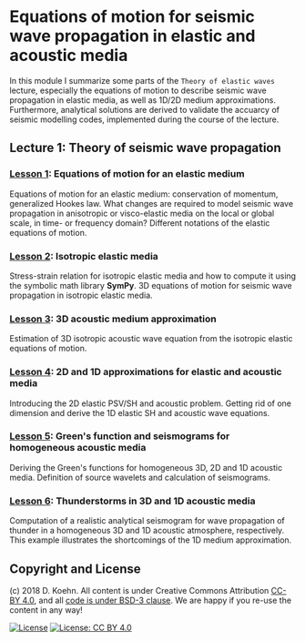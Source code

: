 # Equations of motion for seismic wave propagation in elastic and acoustic media

In this module I summarize some parts of the `Theory of elastic waves` lecture, especially the equations of motion to describe seismic wave propagation in elastic media, as well as 1D/2D medium approximations. Furthermore, analytical 
solutions are derived to validate the accuarcy of seismic modelling codes, implemented during the course of the lecture.

## Lecture 1: Theory of seismic wave propagation

### [Lesson 1](http://nbviewer.ipython.org/urls/github.com/daniel-koehn/Theory-of-seismic-waves-II/tree/master/01_Analytical_solutions/1_Equations_of_motion_elastic_medium.ipynb): Equations of motion for an elastic medium

Equations of motion for an elastic medium: conservation of momentum, generalized Hookes law. What changes are required to model seismic wave propagation in anisotropic or visco-elastic media on the local or global scale, in 
time- or frequency domain? Different notations of the elastic equations of motion.

### [Lesson 2](http://nbviewer.ipython.org/urls/github.com/daniel-koehn/Theory-of-seismic-waves-II/tree/master/01_Analytical_solutions/2_Isotropic_elastic_medium.ipynb): Isotropic elastic media

Stress-strain relation for isotropic elastic media and how to compute it using the symbolic math library **SymPy**. 3D equations of motion for seismic wave propagation in isotropic elastic media.

### [Lesson 3](http://nbviewer.ipython.org/urls/github.com/daniel-koehn/Theory-of-seismic-waves-II/tree/master/01_Analytical_solutions/3_Acoustic_medium.ipynb): 3D acoustic medium approximation

Estimation of 3D isotropic acoustic wave equation from the isotropic elastic equations of motion.

### [Lesson 4](http://nbviewer.ipython.org/urls/github.com/daniel-koehn/Theory-of-seismic-waves-II/tree/master/01_Analytical_solutions/4_2D_1D_elastic_acoustic_approx.ipynb): 2D and 1D approximations for elastic and acoustic media

Introducing the 2D elastic PSV/SH and acoustic problem. Getting rid of one dimension and derive the 1D elastic SH and acoustic wave equations.

### [Lesson 5](http://nbviewer.ipython.org/urls/github.com/daniel-koehn/Theory-of-seismic-waves-II/tree/master/01_Analytical_solutions/5_Greens_function_acoustic_1-3D.ipynb): Green's function and seismograms for homogeneous acoustic media

Deriving the Green's functions for homogeneous 3D, 2D and 1D acoustic media. Definition of source wavelets and calculation of seismograms.

### [Lesson 6](http://nbviewer.ipython.org/urls/github.com/daniel-koehn/Theory-of-seismic-waves-II/tree/master/01_Analytical_solutions/6_Thunderstorm_in_1D-3D_acoustic_media.ipynb): Thunderstorms in 3D and 1D acoustic media

Computation of a realistic analytical seismogram for wave propagation of thunder in a homogeneous 3D and 1D acoustic atmosphere, respectively. This example illustrates the shortcomings of the 1D medium approximation.

## Copyright and License

(c) 2018 D. Koehn. All content is under Creative Commons Attribution [CC-BY 4.0](https://creativecommons.org/licenses/by/4.0/legalcode.txt), and all [code is under BSD-3 clause](https://github.com/engineersCode/EngComp/blob/master/LICENSE). We are happy if you re-use the content in any way!

[![License](https://img.shields.io/badge/License-BSD%203--Clause-blue.svg)](https://opensource.org/licenses/BSD-3-Clause) [![License: CC BY 4.0](https://img.shields.io/badge/License-CC%20BY%204.0-lightgrey.svg)](https://creativecommons.org/licenses/by/4.0/)
